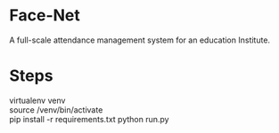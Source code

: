 # Face-Net
A full-scale attendance management system for an education Institute.

# Steps

 virtualenv venv \
 source /venv/bin/activate \
 pip install -r requirements.txt
 python run.py


